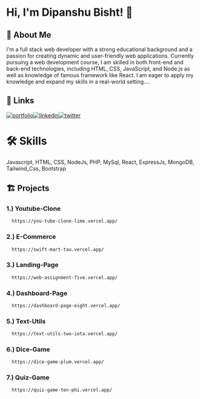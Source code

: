 
# Hi, I'm Dipanshu Bisht! 👋


## 🚀 About Me
I'm a full stack web developer with a strong educational background and a passion for creating dynamic and user-friendly web applications. Currently pursuing a web development course, I am skilled in both front-end and back-end technologies, including HTML, CSS, JavaScript, and Node.js as well as knowledge of famous framework like React. I am eager to apply my knowledge and expand my skills in a real-world setting....


## 🔗 Links
[![portfolio](https://img.shields.io/badge/my_portfolio-000?style=for-the-badge&logo=ko-fi&logoColor=white)](https://portfolio-pied-gamma-71.vercel.app/)[![linkedin](https://img.shields.io/badge/linkedin-0A66C2?style=for-the-badge&logo=linkedin&logoColor=white)](https://www.linkedin.com/in/dipanshu-bisht-5b02b8279/)[![twitter](https://img.shields.io/badge/whatsapp-25D366?style=for-the-badge&logo=whatsapp&logoColor=white)](https://wa.link/wfd9gd)


# 🛠 Skills
Javascript, HTML, CSS, NodeJs, PHP, MySql, React,
ExpressJs, MongoDB, Tailwind_Css, Bootstrap

## 🏗️ Projects

### 1.) Youtube-Clone

```bash
  https://you-tube-clone-lime.vercel.app/
```

### 2.) E-Commerce

```bash
  https://swift-mart-tau.vercel.app/
```

### 3.) Landing-Page

```bash
  https://web-assignment-five.vercel.app/
```

### 4.) Dashboard-Page

```bash
  https://dashboard-page-eight.vercel.app/
```

### 5.) Text-Utils

```bash
  https://text-utils-two-iota.vercel.app/
```

### 6.) Dice-Game

```bash
  https://dice-game-plum.vercel.app/
```

### 7.) Quiz-Game

```bash
  https://quiz-game-ten-phi.vercel.app/
```


